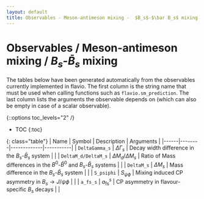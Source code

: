 ```yaml
---
layout: default
title: Observables - Meson-antimeson mixing -  $B_s$-$\bar B_s$ mixing
---
```


# Observables / Meson-antimeson mixing /  $B_s$-$\bar B_s$ mixing



The tables below have been generated automatically from the observables currently
implemented in flavio. The first column is the string name that must  be used
when calling functions such as `flavio.sm_prediction`. The last column lists
the arguments the observable depends on (which can also be empty in case of
a scalar observable).



{::options toc_levels="2" /}

* TOC
{:toc}

{: class="table"}
| Name | Symbol | Description | Arguments |
|------|--------|-------------|-----------|
| `DeltaGamma_s` | $\Delta\Gamma_s$ | Decay width difference in the $B_s$-$\bar B_s$ system |  |
| `DeltaM_d/DeltaM_s` | $\Delta M_d/\Delta M_s$ | Ratio of Mass differences in the $B^0$-$\bar B^0$ and $B_s$-$\bar B_s$ systems |  |
| `DeltaM_s` | $\Delta M_s$ | Mass difference in the $B_s$-$\bar B_s$ system |  |
| `S_psiphi` | $S_{\psi\phi}$ | Mixing induced CP asymmetry in $B_s\to J/\psi \phi$ |  |
| `a_fs_s` | $a_\text{fs}^s$ | CP asymmetry in flavour-specific $B_s$ decays |  |


